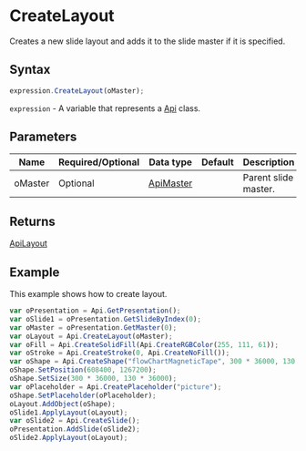 # CreateLayout

Creates a new slide layout and adds it to the slide master if it is specified.

## Syntax

```javascript
expression.CreateLayout(oMaster);
```

`expression` - A variable that represents a [Api](../Api.md) class.

## Parameters

| **Name** | **Required/Optional** | **Data type** | **Default** | **Description** |
| ------------- | ------------- | ------------- | ------------- | ------------- |
| oMaster | Optional | [ApiMaster](../../ApiMaster/ApiMaster.md) |  | Parent slide master. |

## Returns

[ApiLayout](../../ApiLayout/ApiLayout.md)

## Example

This example shows how to create layout.

```javascript editor-pptx
var oPresentation = Api.GetPresentation();
var oSlide1 = oPresentation.GetSlideByIndex(0);
var oMaster = oPresentation.GetMaster(0);
var oLayout = Api.CreateLayout(oMaster);
var oFill = Api.CreateSolidFill(Api.CreateRGBColor(255, 111, 61));
var oStroke = Api.CreateStroke(0, Api.CreateNoFill());
var oShape = Api.CreateShape("flowChartMagneticTape", 300 * 36000, 130 * 36000, oFill, oStroke);
oShape.SetPosition(608400, 1267200);
oShape.SetSize(300 * 36000, 130 * 36000);
var oPlaceholder = Api.CreatePlaceholder("picture");
oShape.SetPlaceholder(oPlaceholder);
oLayout.AddObject(oShape);
oSlide1.ApplyLayout(oLayout);
var oSlide2 = Api.CreateSlide();
oPresentation.AddSlide(oSlide2);
oSlide2.ApplyLayout(oLayout);
```
